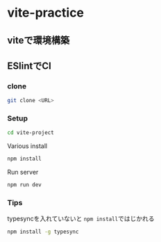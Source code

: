 # vite-practice

## viteで環境構築
## ESlintでCI

### clone
```bash
git clone <URL>
```

### Setup
```bash
cd vite-project
```
Various install
```bash
npm install
```
Run server
```bash
npm run dev
```

### Tips
typesyncを入れていないと ```npm install```ではじかれる
```bash
npm install -g typesync
```
